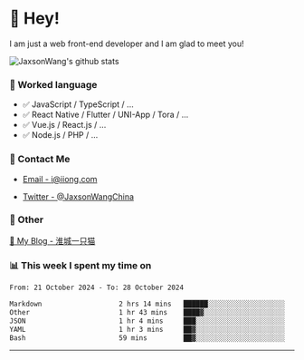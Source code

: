 # 👋 Hey!

I am just a web front-end developer and I am glad to meet you!

![JaxsonWang's github stats](https://github-readme-stats.vercel.app/api?username=JaxsonWang&&show_icons=true&&title_color=1abc9c&&icon_color=1abc9c)


### 📝 Worked language

- ✅ JavaScript / TypeScript / ...
- ✅ React Native / Flutter / UNI-App / Tora / ...
- ✅ Vue.js / React.js / ...
- ✅ Node.js / PHP / ...

### 📮 Contact Me

- [Email - i@iiong.com](mailto:i@iiong.com)

- [Twitter - @JaxsonWangChina](https://twitter.com/JaxsonWangChina)

### 🤪 Other

[📌 My Blog - 淮城一只猫](https://iiong.com)

### 📊 This week I spent my time on

<!--START_SECTION:waka-->

```txt
From: 21 October 2024 - To: 28 October 2024

Markdown                   2 hrs 14 mins   ██████░░░░░░░░░░░░░░░░░░░   24.02 %
Other                      1 hr 43 mins    ████▓░░░░░░░░░░░░░░░░░░░░   18.52 %
JSON                       1 hr 4 mins     ███░░░░░░░░░░░░░░░░░░░░░░   11.42 %
YAML                       1 hr 3 mins     ██▓░░░░░░░░░░░░░░░░░░░░░░   11.29 %
Bash                       59 mins         ██▓░░░░░░░░░░░░░░░░░░░░░░   10.68 %
```

<!--END_SECTION:waka-->

---
